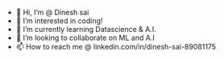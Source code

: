 - 👋 Hi, I’m @ Dinesh sai
- 👀 I’m interested in coding!
- 🌱 I’m currently learning Datascience & A.I.
- 💞️ I’m looking to collaborate on ML and A.I
- 📫 How to reach me @ linkedin.com/in/dinesh-sai-89081175

<!---
Dineshsai7/Dineshsai7 is a ✨ special ✨ repository because its `README.md` (this file) appears on your GitHub profile.
You can click the Preview link to take a look at your changes.
--->
